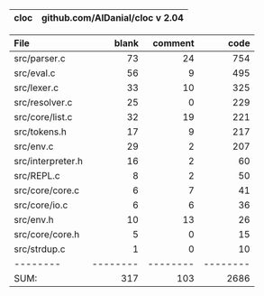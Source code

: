 cloc|github.com/AlDanial/cloc v 2.04
--- | ---

File|blank|comment|code
:-------|-------:|-------:|-------:
src/parser.c|73|24|754
src/eval.c|56|9|495
src/lexer.c|33|10|325
src/resolver.c|25|0|229
src/core/list.c|32|19|221
src/tokens.h|17|9|217
src/env.c|29|2|207
src/interpreter.h|16|2|60
src/REPL.c|8|2|50
src/core/core.c|6|7|41
src/core/io.c|6|6|36
src/env.h|10|13|26
src/core/core.h|5|0|15
src/strdup.c|1|0|10
--------|--------|--------|--------
SUM:|317|103|2686
